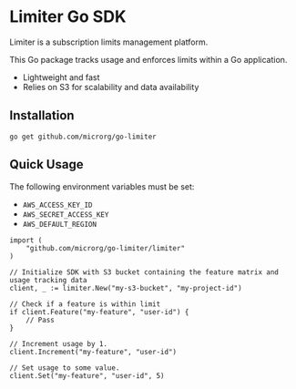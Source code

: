 # Limiter Go SDK

Limiter is a subscription limits management platform.

This Go package tracks usage and enforces limits within a Go application.

- Lightweight and fast
- Relies on S3 for scalability and data availability


## Installation

```
go get github.com/microrg/go-limiter
```

## Quick Usage

The following environment variables must be set:

- `AWS_ACCESS_KEY_ID`
- `AWS_SECRET_ACCESS_KEY`
- `AWS_DEFAULT_REGION`

```golang
import (
    "github.com/microrg/go-limiter/limiter"
)

// Initialize SDK with S3 bucket containing the feature matrix and usage tracking data
client, _ := limiter.New("my-s3-bucket", "my-project-id")

// Check if a feature is within limit
if client.Feature("my-feature", "user-id") {
    // Pass
}

// Increment usage by 1.
client.Increment("my-feature", "user-id")

// Set usage to some value.
client.Set("my-feature", "user-id", 5)
```